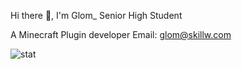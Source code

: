 Hi there 👋, I'm Glom_
Senior High Student

A Minecraft Plugin developer
Email: glom@skillw.com

![stat](https://github-readme-stats.vercel.app/api?username=glom-c&theme=dracula)

